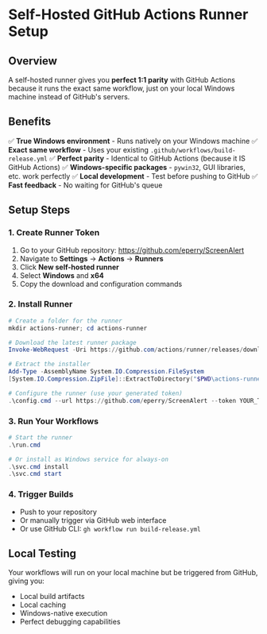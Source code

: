 # Self-Hosted GitHub Actions Runner Setup

## Overview
A self-hosted runner gives you **perfect 1:1 parity** with GitHub Actions because it runs the exact same workflow, just on your local Windows machine instead of GitHub's servers.

## Benefits
✅ **True Windows environment** - Runs natively on your Windows machine
✅ **Exact same workflow** - Uses your existing `.github/workflows/build-release.yml`
✅ **Perfect parity** - Identical to GitHub Actions (because it IS GitHub Actions)
✅ **Windows-specific packages** - `pywin32`, GUI libraries, etc. work perfectly
✅ **Local development** - Test before pushing to GitHub
✅ **Fast feedback** - No waiting for GitHub's queue

## Setup Steps

### 1. Create Runner Token
1. Go to your GitHub repository: https://github.com/eperry/ScreenAlert
2. Navigate to **Settings** → **Actions** → **Runners**
3. Click **New self-hosted runner**
4. Select **Windows** and **x64**
5. Copy the download and configuration commands

### 2. Install Runner
```powershell
# Create a folder for the runner
mkdir actions-runner; cd actions-runner

# Download the latest runner package
Invoke-WebRequest -Uri https://github.com/actions/runner/releases/download/v2.319.1/actions-runner-win-x64-2.319.1.zip -OutFile actions-runner-win-x64-2.319.1.zip

# Extract the installer
Add-Type -AssemblyName System.IO.Compression.FileSystem
[System.IO.Compression.ZipFile]::ExtractToDirectory("$PWD\actions-runner-win-x64-2.319.1.zip", "$PWD")

# Configure the runner (use your generated token)
.\config.cmd --url https://github.com/eperry/ScreenAlert --token YOUR_TOKEN_HERE
```

### 3. Run Your Workflows
```powershell
# Start the runner
.\run.cmd

# Or install as Windows service for always-on
.\svc.cmd install
.\svc.cmd start
```

### 4. Trigger Builds
- Push to your repository
- Or manually trigger via GitHub web interface
- Or use GitHub CLI: `gh workflow run build-release.yml`

## Local Testing
Your workflows will run on your local machine but be triggered from GitHub, giving you:
- Local build artifacts
- Local caching 
- Windows-native execution
- Perfect debugging capabilities
